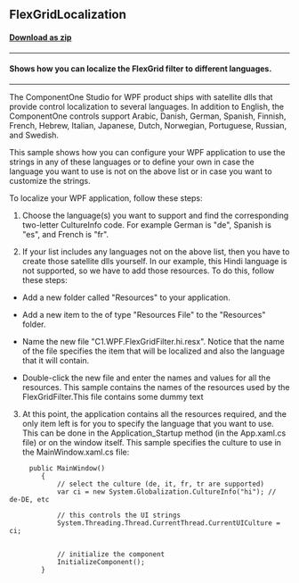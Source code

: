 ## FlexGridLocalization
#### [Download as zip](https://downgit.github.io/#/home?url=https://github.com/GrapeCity/ComponentOne-WPF-Samples/tree/master/\NET_4.5.2\C1.WPF.FlexGrid\CS\FlexGridLocalization)
____
#### Shows how you can localize the FlexGrid filter to different languages.
____
The ComponentOne Studio for WPF product ships with satellite dlls that provide
control localization to several languages. In addition to English, the ComponentOne 
controls support Arabic, Danish, German, Spanish, Finnish, French, Hebrew, Italian, 
Japanese, Dutch, Norwegian, Portuguese, Russian, and Swedish.

This sample shows how you can configure your WPF application to use the
strings in any of these languages or to define your own in case the language you 
want to use is not on the above list or in case you want to customize the strings.

To localize your WPF application, follow these steps:

1) Choose the language(s) you want to support and find the corresponding two-letter
CultureInfo code. For example German is "de", Spanish is "es", and French is "fr".


2) If your list includes any languages not on the above list, then you have to create
those satellite dlls yourself. In our example, this Hindi language is not supported, so we have to add those resources. To do this, follow these steps:


* Add a new folder called "Resources" to your application.


* Add a new item to the of type "Resources File" to the "Resources" folder.


* Name the new file "C1.WPF.FlexGridFilter.hi.resx". Notice that the name of the file
specifies the item that will be localized and also the language that it will contain.


* Double-click the new file and enter the names and values for all the resources. This sample
contains the names of the resources used by the FlexGridFilter.This file contains some dummy text


3) At this point, the application contains all the resources required, and the only item left
is for you to specify the language that you want to use. This can be done in the Application_Startup
method (in the App.xaml.cs file) or on the window itself. This sample specifies the culture to use
in the MainWindow.xaml.cs file:

```
     public MainWindow()
        {
            // select the culture (de, it, fr, tr are supported)
            var ci = new System.Globalization.CultureInfo("hi"); // de-DE, etc

            // this controls the UI strings
            System.Threading.Thread.CurrentThread.CurrentUICulture = ci;


            // initialize the component
            InitializeComponent();
		}
```

